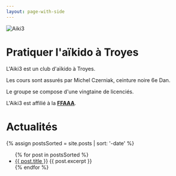 ```yaml
---
layout: page-with-side
---
```


<div class="side-image">
 <div class="side-image__image">
   <img src="{{ '/assets/logo_aiki3_complete.png' | relative_url }}" alt="Aiki3" />
 </div>
 <div class="side-image__content">
   <h1>Pratiquer l'aïkido à Troyes</h1>
   <p>L'Aiki3 est un club d'aïkido à Troyes.</p>
   <p>Les cours sont assurés par Michel Czerniak, ceinture noire 6e Dan.</p>
   <p>Le groupe se compose d'une vingtaine de licenciés.</p>
   <p>L'Aiki3 est affilié à la <a href="http://www.aikido.com.fr" target="_blank"><strong>FFAAA</strong></a>.</p>
 </div>
</div>

<!--<a href="http://www.aikido.com.fr" target="_blank">
  ![Fédération Française Aïkido Aïkibudo et Affinitaires]({{ '/assets/logo_ffaaa.jpg' | relative_url }})
</a>

[Tarifs et conditions d'adhésion]({{ 'club' | relative_url }})

<a href="{{ '/assets/triptyque 2010-2011.pdf' | relative_url }}" target="_blank">Tryptique de présentation de l'Aiki3</a>-->

# Actualités

{% assign postsSorted = site.posts | sort: '-date' %}
<ul>
  {% for post in postsSorted %}
    <li>
      <a href="{{ post.url | relative_url }}">{{ post.title }}</a>
      {{ post.excerpt }}
    </li>
  {% endfor %}
</ul>
